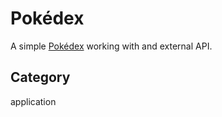 # Pokédex
A simple [Pokédex](https://aldopolojr-pokedex.netlify.app/) working with and external API.

## Category
application